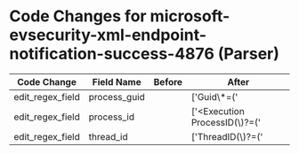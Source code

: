 # Code Changes for microsoft-evsecurity-xml-endpoint-notification-success-4876 (Parser)

| Code Change | Field Name | Before | After |
|-------------|------------|--------|-------|
| edit_regex_field | process_guid |  | ['Guid\\*=(\'|")\{({process_guid}[^\\'\}]+)'] |
| edit_regex_field | process_id |  | ['<Execution ProcessID(\\)?=(\'|")({process_id}[^"\']+)'] |
| edit_regex_field | thread_id |  | ['ThreadID(\\)?=(\'|")({thread_id}\d+)'] |